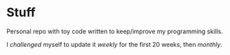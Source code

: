 # Stuff

Personal repo with toy code written to keep/improve my programming skills.

I *challenged* myself to update it _weekly_ for the first 20 weeks, then _monthly_.
